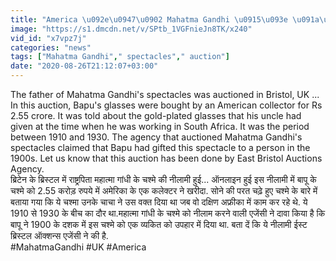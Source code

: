 ```yaml
---
title: "America \u092e\u0947\u0902 Mahatma Gandhi \u0915\u093e \u091a\u0936\u094d\u092e\u093e 2.55 Crore\u0930\u0941\u092a\u092f\u0947 \u092e\u0947\u0902 \u0928\u0940\u0932\u093e\u092e \u0939\u0941\u0906, \u0907\u0938 \u0936\u0916\u094d\u0938 \u0928\u0947 \u0916\u0930\u0940\u0926\u093e \u0935\u0928\u0907\u0902\u0921\u093f\u092f\u093e \u0939\u093f\u0902\u0926\u0940"
image: "https://s1.dmcdn.net/v/SPtb_1VGFnieJn8TK/x240"
vid_id: "x7vpz7j"
categories: "news"
tags: ["Mahatma Gandhi"," spectacles"," auction"]
date: "2020-08-26T21:12:07+03:00"
---
```

The father of Mahatma Gandhi's spectacles was auctioned in Bristol, UK ... In this auction, Bapu's glasses were bought by an American collector for Rs 2.55 crore. It was told about the gold-plated glasses that his uncle had given at the time when he was working in South Africa. It was the period between 1910 and 1930. The agency that auctioned Mahatma Gandhi's spectacles claimed that Bapu had gifted this spectacle to a person in the 1900s. Let us know that this auction has been done by East Bristol Auctions Agency.    <br>ब्रिटेन के ब्रिस्टल में राष्ट्रपिता महात्मा गांधी के चश्मे की नीलामी हुई... ऑनलाइन हुई इस नीलामी में बापू के चश्मे को 2.55 करोड़ रुपये में अमेरिका के एक कलेक्टर ने खरीदा. सोने की परत चढ़े हुए चश्मे के बारे में बताया गया कि ये चश्मा उनके चाचा ने उस वक्त दिया था जब वो दक्षिण अफ्रीका में काम कर रहे थे. ये 1910 से 1930 के बीच का दौर था.महात्मा गांधी के चश्मे को नीलाम करने वाली एजेंसी ने दावा किया है कि बापू ने 1900 के दशक में इस चश्मे को एक व्यकित को उपहार में दिया था. बता दें कि ये नीलामी ईस्ट ब्रिस्टल ऑक्शन्स एजेंसी ने की है.    <br>#MahatmaGandhi #UK #America
